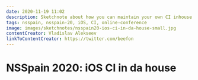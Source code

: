 ```yaml
---
date: 2020-11-19 11:02
description: Sketchnote about how you can maintain your own CI inhouse instead of using third party solutions at NSSpain 2020
tags: nsspain, nsspain-20, iOS, CI, online-conference
image: images/sketchnotes/nsspain20-ios-ci-in-da-house-small.jpg
contentCreator: Vladislav Alekseev
linkToContentCreator: https://twitter.com/beefon
---
```


# NSSpain 2020: iOS CI in da house
